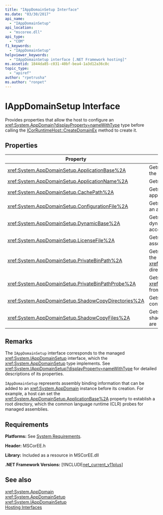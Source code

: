 ```yaml
---
title: "IAppDomainSetup Interface"
ms.date: "03/30/2017"
api_name: 
  - "IAppDomainSetup"
api_location: 
  - "mscoree.dll"
api_type: 
  - "COM"
f1_keywords: 
  - "IAppDomainSetup"
helpviewer_keywords: 
  - "IAppDomainSetup interface [.NET Framework hosting]"
ms.assetid: 1844da85-c031-40bf-bea4-1a3d12a36c8c
topic_type: 
  - "apiref"
author: "rpetrusha"
ms.author: "ronpet"
---
```

# IAppDomainSetup Interface
Provides properties that allow the host to configure an <xref:System.AppDomain?displayProperty=nameWithType> type before calling the [ICorRuntimeHost::CreateDomainEx](../../../../docs/framework/unmanaged-api/hosting/icorruntimehost-createdomainex-method.md) method to create it.  
  
## Properties  
  
|Property|Description|  
|--------------|-----------------|  
|<xref:System.AppDomainSetup.ApplicationBase%2A>|Gets or sets the name of the directory that contains the application.|  
|<xref:System.AppDomainSetup.ApplicationName%2A>|Gets or sets the name of the application.|  
|<xref:System.AppDomainSetup.CachePath%2A>|Gets or sets the name of an area specific to the application where files are shadow-copied.|  
|<xref:System.AppDomainSetup.ConfigurationFile%2A>|Gets or sets the name of the configuration file for an application.|  
|<xref:System.AppDomainSetup.DynamicBase%2A>|Gets or sets the name of the directory where dynamically generated files are stored and accessed.|  
|<xref:System.AppDomainSetup.LicenseFile%2A>|Gets or sets the path to the license file that is associated with this domain.|  
|<xref:System.AppDomainSetup.PrivateBinPath%2A>|Gets or sets the list of directories combined with the <xref:System.AppDomainSetup.ApplicationBase%2A> directory to probe for private assemblies.|  
|<xref:System.AppDomainSetup.PrivateBinPathProbe%2A>|Gets or sets a string value that includes or excludes <xref:System.AppDomainSetup.ApplicationBase%2A> from the search path for the application.|  
|<xref:System.AppDomainSetup.ShadowCopyDirectories%2A>|Gets or sets the names of the directories that contain assemblies to be shadow-copied.|  
|<xref:System.AppDomainSetup.ShadowCopyFiles%2A>|Gets or sets a string that indicates whether shadow-copying is turned on or off. Valid values are "true" or "false".|  
  
## Remarks  
 The `IAppDomainSetup` interface corresponds to the managed <xref:System.IAppDomainSetup> interface, which the <xref:System.AppDomainSetup> type implements. See <xref:System.IAppDomainSetup?displayProperty=nameWithType> for detailed descriptions of its properties.  
  
 `IAppDomainSetup` represents assembly binding information that can be added to an <xref:System.AppDomain> instance before its creation. For example, a host can set the <xref:System.AppDomainSetup.ApplicationBase%2A> property to establish a root directory, which the common language runtime (CLR) probes for managed assemblies.  
  
## Requirements  
 **Platforms:** See [System Requirements](../../../../docs/framework/get-started/system-requirements.md).  
  
 **Header:** MSCorEE.h  
  
 **Library:** Included as a resource in MSCorEE.dll  
  
 **.NET Framework Versions:** [!INCLUDE[net_current_v11plus](../../../../includes/net-current-v11plus-md.md)]  
  
## See also
 <xref:System.AppDomain>  
 <xref:System.AppDomainSetup>  
 <xref:System.IAppDomainSetup>  
 [Hosting Interfaces](../../../../docs/framework/unmanaged-api/hosting/hosting-interfaces.md)

